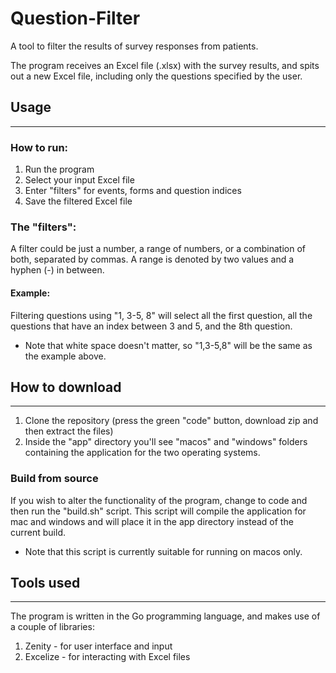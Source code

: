 # Question-Filter
A tool to filter the results of survey responses from patients.

The program receives an Excel file (.xlsx) with the survey results, and spits out a new Excel file, including only the questions specified by the user.

## Usage
---
### How to run:
1. Run the program
2. Select your input Excel file
3. Enter "filters" for events, forms and question indices
4. Save the filtered Excel file

### The "filters":
A filter could be just a number, a range of numbers, or a combination of both, separated by commas.
A range is denoted by two values and a hyphen (-) in between.
#### Example:
Filtering questions using "1, 3-5, 8" will select all the first question, all the questions that have an index between 3 and 5, and the 8th question. <br/>
* Note that white space doesn't matter, so "1,3-5,8" will be the same as the example above.


## How to download
---
1. Clone the repository (press the green "code" button, download zip and then extract the files)
2. Inside the "app" directory you'll see "macos" and "windows" folders containing the application for the two operating systems.

### Build from source
If you wish to alter the functionality of the program, change to code and then run the "build.sh" script. This script will compile the application for mac and windows and will place it in the app directory instead of the current build.
* Note that this script is currently suitable for running on macos only.

## Tools used
---
The program is written in the Go programming language, and makes use of a couple of libraries:
1. Zenity - for user interface and input
2. Excelize - for interacting with Excel files